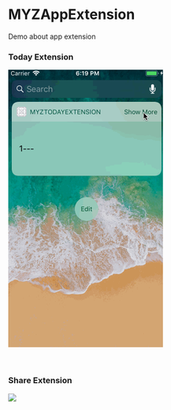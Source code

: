 # MYZAppExtension
Demo about app extension

### Today Extension

![](https://github.com/MA806P/MYZAppExtension/blob/master/screenshot/today_extension.gif)


<br>

### Share Extension

![](https://github.com/MA806P/MYZAppExtension/blob/master/screenshot/share_extension.gif)


